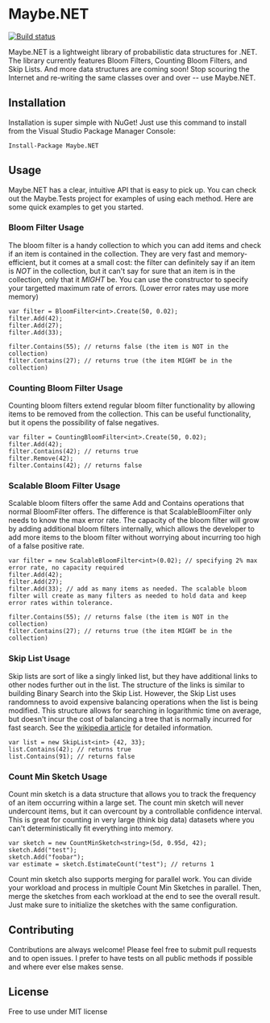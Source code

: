 # Maybe.NET
[![Build status](https://ci.appveyor.com/api/projects/status/vqsk4kisx1xogmeh?svg=true)](https://ci.appveyor.com/project/rmc00/maybe)

Maybe.NET is a lightweight library of probabilistic data structures for .NET. The library currently features Bloom Filters, Counting Bloom Filters, and Skip Lists. And more data structures are coming soon! Stop scouring the Internet and re-writing the same classes over and over -- use Maybe.NET.

## Installation

Installation is super simple with NuGet! Just use this command to install from the Visual Studio Package Manager Console:

    Install-Package Maybe.NET

## Usage
Maybe.NET has a clear, intuitive API that is easy to pick up. You can check out the Maybe.Tests project for examples of using each method. Here are some quick examples to get you started.

### Bloom Filter Usage
The bloom filter is a handy collection to which you can add items and check if an item is contained in the collection. They are very fast and memory-efficient, but it comes at a small cost: the filter can definitely say if an item is *NOT* in the collection, but it can't say for sure that an item is in the collection, only that it *MIGHT* be. You can use the constructor to specify your targetted maximum rate of errors. (Lower error rates may use more memory)

```
var filter = BloomFilter<int>.Create(50, 0.02);
filter.Add(42);
filter.Add(27);
filter.Add(33);

filter.Contains(55); // returns false (the item is NOT in the collection)
filter.Contains(27); // returns true (the item MIGHT be in the collection)
```

### Counting Bloom Filter Usage
Counting bloom filters extend regular bloom filter functionality by allowing items to be removed from the collection. This can be useful functionality, but it opens the possibility of false negatives.

```
var filter = CountingBloomFilter<int>.Create(50, 0.02);
filter.Add(42);
filter.Contains(42); // returns true
filter.Remove(42);
filter.Contains(42); // returns false
```

### Scalable Bloom Filter Usage
Scalable bloom filters offer the same Add and Contains operations that normal BloomFilter<T> offers. The difference is that ScalableBloomFilter<T> only needs to know the max error rate. The capacity of the bloom filter will grow by adding additional bloom filters internally, which allows the developer to add more items to the bloom filter without worrying about incurring too high of a false positive rate.

```
var filter = new ScalableBloomFilter<int>(0.02); // specifying 2% max error rate, no capacity required
filter.Add(42);
filter.Add(27);
filter.Add(33); // add as many items as needed. The scalable bloom filter will create as many filters as needed to hold data and keep error rates within tolerance.

filter.Contains(55); // returns false (the item is NOT in the collection)
filter.Contains(27); // returns true (the item MIGHT be in the collection)
```

### Skip List Usage
Skip lists are sort of like a singly linked list, but they have additional links to other nodes further out in the list. The structure of the links is similar to building Binary Search into the Skip List. However, the Skip List uses randomness to avoid expensive balancing operations when the list is being modified. This structure allows for searching in logarithmic time on average, but doesn't incur the cost of balancing a tree that is normally incurred for fast search. See the [wikipedia article](https://en.wikipedia.org/wiki/Skip_list) for detailed information.

```
var list = new SkipList<int> {42, 33};
list.Contains(42); // returns true
list.Contains(91); // returns false
```

### Count Min Sketch Usage
Count min sketch is a data structure that allows you to track the frequency of an item occurring within a large set. The count min sketch will never undercount items, but it can overcount by a controllable confidence interval. This is great for counting in very large (think big data) datasets where you can't deterministically fit everything into memory.

```
var sketch = new CountMinSketch<string>(5d, 0.95d, 42);
sketch.Add("test");
sketch.Add("foobar");
var estimate = sketch.EstimateCount("test"); // returns 1
```

Count min sketch also supports merging for parallel work. You can divide your workload and process in multiple Count Min Sketches in parallel. Then, merge the sketches from each workload at the end to see the overall result. Just make sure to initialize the sketches with the same configuration.

## Contributing
Contributions are always welcome! Please feel free to submit pull requests and to open issues. I prefer to have tests on all public methods if possible and where ever else makes sense.

## License

Free to use under MIT license
